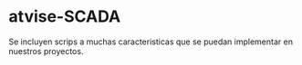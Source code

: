 # atvise-SCADA
Se incluyen scrips a muchas caracteristicas que se puedan implementar en nuestros proyectos.
